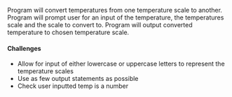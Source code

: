 Program will convert temperatures from one temperature scale to another. Program will prompt user for an input of the temperature, the temperatures scale and the scale to convert to.
Program will output converted temperature to chosen temperature scale.

#### Challenges 
- Allow for input of either lowercase or uppercase letters to represent the temperature scales
- Use as few output statements as possible 
- Check user inputted temp is a number